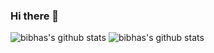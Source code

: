 ### Hi there 👋

![bibhas's github stats](https://github-readme-stats.vercel.app/api?username=bibhas44&show_icons=true&theme=tokyonight)
![bibhas's github stats](https://github-readme-stats.vercel.app/api?username=bibhas44&hide=contribs,prs)

<!--
**bibhas44/bibhas44** is a ✨ _special_ ✨ repository because its `README.md` (this file) appears on your GitHub profile.

Here are some ideas to get you started:

- 🔭 I’m currently working on ...
- 🌱 I’m currently learning ...
- 👯 I’m looking to collaborate on ...
- 🤔 I’m looking for help with ...
- 💬 Ask me about ...
- 📫 How to reach me: ...
- 😄 Pronouns: ...
- ⚡ Fun fact: ...
-->
